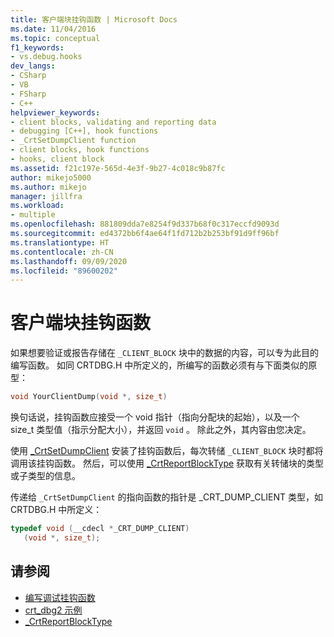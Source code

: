 ```yaml
---
title: 客户端块挂钩函数 | Microsoft Docs
ms.date: 11/04/2016
ms.topic: conceptual
f1_keywords:
- vs.debug.hooks
dev_langs:
- CSharp
- VB
- FSharp
- C++
helpviewer_keywords:
- client blocks, validating and reporting data
- debugging [C++], hook functions
- _CrtSetDumpClient function
- client blocks, hook functions
- hooks, client block
ms.assetid: f21c197e-565d-4e3f-9b27-4c018c9b87fc
author: mikejo5000
ms.author: mikejo
manager: jillfra
ms.workload:
- multiple
ms.openlocfilehash: 881809dda7e8254f9d337b68f0c317eccfd9093d
ms.sourcegitcommit: ed4372bb6f4ae64f1fd712b2b253bf91d9ff96bf
ms.translationtype: HT
ms.contentlocale: zh-CN
ms.lasthandoff: 09/09/2020
ms.locfileid: "89600202"
---
```

# <a name="client-block-hook-functions"></a>客户端块挂钩函数
如果想要验证或报告存储在 `_CLIENT_BLOCK` 块中的数据的内容，可以专为此目的编写函数。 如同 CRTDBG.H 中所定义的，所编写的函数必须有与下面类似的原型：

```cpp
void YourClientDump(void *, size_t)
```

 换句话说，挂钩函数应接受一个 void 指针（指向分配块的起始），以及一个 size_t 类型值（指示分配大小），并返回 `void` 。 除此之外，其内容由您决定。

 使用 [_CrtSetDumpClient](/cpp/c-runtime-library/reference/crtsetdumpclient) 安装了挂钩函数后，每次转储 `_CLIENT_BLOCK` 块时都将调用该挂钩函数。 然后，可以使用 [_CrtReportBlockType](/cpp/c-runtime-library/reference/crtreportblocktype) 获取有关转储块的类型或子类型的信息。

 传递给 `_CrtSetDumpClient` 的指向函数的指针是 _CRT_DUMP_CLIENT 类型，如 CRTDBG.H 中所定义：

```cpp
typedef void (__cdecl *_CRT_DUMP_CLIENT)
   (void *, size_t);
```

## <a name="see-also"></a>请参阅

- [编写调试挂钩函数](../debugger/debug-hook-function-writing.md)
- [crt_dbg2 示例](/previous-versions/b31tft51(v=vs.100))
- [_CrtReportBlockType](/cpp/c-runtime-library/reference/crtreportblocktype)